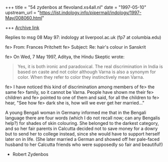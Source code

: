 +++
title = "54 zydenbos at flevoland.xs4all.nl"
date = "1997-05-10"
upstream_url = "https://list.indology.info/pipermail/indology/1997-May/008060.html"

+++
[Archive link](https://list.indology.info/pipermail/indology/1997-May/008060.html)


Replies to msg 08 May 97: indology at liverpool.ac.uk (fp7 at columbia.edu)

 fe> From: Frances Pritchett <fp7 at columbia.edu>
 fe> Subject: Re: hair's colour in Sanskrit

 fe> On Wed, 7 May 1997, Aditya, the Hindu Skeptic wrote:

> Yes, it is  both ironic and paradoxical. The real discrimination in
> India is based on caste and not color although Varna is also a synonym
> for color. When they refer to color they instinctively mean Varna.

 fe> I have noticed this kind of discrimination among members of
 fe> the same
 fe> family, so it cannot be Varna.  People have shown me their
 fe> children and
 fe> pointed to one of them and said, for all the children to
 fe> hear, "See how
 fe> dark she is, how will we ever get her married..."

A young Bengali woman in Germany informed me that in the Bengali language there
are four words (which I do not recall now; can any Bengalis help?) for shades
of skin colouring. She belonged to the darkest category, and so her fair
parents in Calcutta decided not to save money for a dowry but to send her to
college instead, since she would have to support herself later on in life. (She
later married a German and showed off her pale-faced husband to her Calcutta
friends who were supposedly so fair and beautiful!)

- Robert Zydenbos





